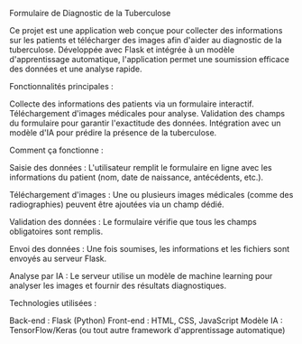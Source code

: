 Formulaire de Diagnostic de la Tuberculose

Ce projet est une application web conçue pour collecter des informations sur les patients et télécharger des images afin d'aider au diagnostic de la tuberculose. Développée avec Flask et intégrée à un modèle d'apprentissage automatique, l'application permet une soumission efficace des données et une analyse rapide.

Fonctionnalités principales :

Collecte des informations des patients via un formulaire interactif.
Téléchargement d'images médicales pour analyse.
Validation des champs du formulaire pour garantir l'exactitude des données.
Intégration avec un modèle d'IA pour prédire la présence de la tuberculose.

Comment ça fonctionne :

Saisie des données : L'utilisateur remplit le formulaire en ligne avec les informations du patient (nom, date de naissance, antécédents, etc.).

Téléchargement d'images : Une ou plusieurs images médicales (comme des radiographies) peuvent être ajoutées via un champ dédié.

Validation des données : Le formulaire vérifie que tous les champs obligatoires sont remplis.

Envoi des données : Une fois soumises, les informations et les fichiers sont envoyés au serveur Flask.

Analyse par IA : Le serveur utilise un modèle de machine learning pour analyser les images et fournir des résultats diagnostiques.

Technologies utilisées :

Back-end : Flask (Python)
Front-end : HTML, CSS, JavaScript
Modèle IA : TensorFlow/Keras (ou tout autre framework d'apprentissage automatique)
